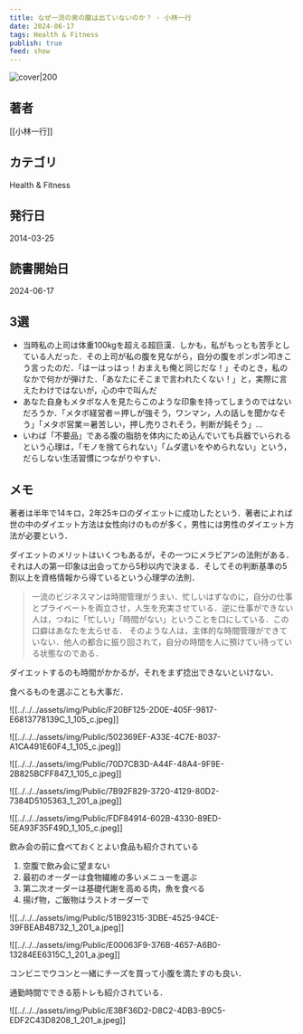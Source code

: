 ```yaml
---
title: なぜ一流の男の腹は出ていないのか？ - 小林一行
date: 2024-06-17
tags: Health & Fitness
publish: true
feed: show
---
```

![cover|200](http://books.google.com/books/content?id=yOE4DAAAQBAJ&printsec=frontcover&img=1&zoom=1&edge=curl&source=gbs_api)
## 著者
[[小林一行]]
## カテゴリ
Health & Fitness
## 発行日
2014-03-25
## 読書開始日
2024-06-17

## 3選
 - 当時私の上司は体重100kgを超える超巨漢．しかも，私がもっとも苦手としている人だった．その上司が私の腹を見ながら，自分の腹をポンポン叩きこう言ったのだ．「はーはっはっ！おまえも俺と同じだな！」そのとき，私のなかで何かが弾けた．「あなたにそこまで言われたくない！」と，実際に言えたわけではないが，心の中で叫んだ
 - あなた自身もメタボな人を見たらこのような印象を持ってしまうのではないだろうか．「メタボ経営者＝押しが強そう，ワンマン，人の話しを聞かなそう」「メタボ営業＝暑苦しい，押し売りされそう，判断が鈍そう」…
 - いわば「不要品」である腹の脂肪を体内にため込んでいても兵器でいられるという心理は，「モノを捨てられない」「ムダ遣いをやめられない」という，だらしない生活習慣につながりやすい．

## メモ
著者は半年で14キロ，2年25キロのダイエットに成功したという．著者によれば世の中のダイエット方法は女性向けのものが多く，男性には男性のダイエット方法が必要という．

ダイエットのメリットはいくつもあるが，その一つにメラビアンの法則がある．それは人の第一印象は出会ってから5秒以内で決まる．そしてその判断基準の5割以上を資格情報から得ているという心理学の法則．

> 一流のビジネスマンは時間管理がうまい．忙しいはずなのに，自分の仕事とプライベートを両立させ，人生を充実させている．逆に仕事ができない人は，つねに「忙しい」「時間がない」ということを口にしている．この口癖はあなたを太らせる．
> そのような人は，主体的な時間管理ができていない．他人の都合に振り回されて，自分の時間を人に預けてい待っている状態なのである．

ダイエットするのも時間がかかるが，それをまず捻出できないといけない．

食べるものを選ぶことも大事だ．

![[../../../assets/img/Public/F20BF125-2D0E-405F-9817-E6813778139C_1_105_c.jpeg]]

![[../../../assets/img/Public/502369EF-A33E-4C7E-8037-A1CA491E60F4_1_105_c.jpeg]]

![[../../../assets/img/Public/70D7CB3D-A44F-48A4-9F9E-2B825BCFF847_1_105_c.jpeg]]

![[../../../assets/img/Public/7B92F829-3720-4129-80D2-7384D5105363_1_201_a.jpeg]]

![[../../../assets/img/Public/FDF84914-602B-4330-89ED-5EA93F35F49D_1_105_c.jpeg]]

飲み会の前に食べておくとよい食品も紹介されている
1. 空腹で飲み会に望まない
2. 最初のオーダーは食物繊維の多いメニューを選ぶ
3. 第二次オーダーは基礎代謝を高める肉，魚を食べる
4. 揚げ物，ご飯物はラストオーダーで

![[../../../assets/img/Public/51B92315-3DBE-4525-94CE-39FBEAB4B732_1_201_a.jpeg]]

![[../../../assets/img/Public/E00063F9-376B-4657-A6B0-13284EE6315C_1_201_a.jpeg]]

コンビニでウコンと一緒にチーズを買って小腹を満たすのも良い．


通勤時間でできる筋トレも紹介されている．

![[../../../assets/img/Public/E3BF36D2-D8C2-4DB3-B9C5-EDF2C43D8208_1_201_a.jpeg]]